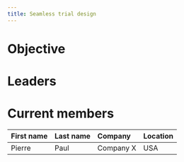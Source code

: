 ```yaml
---
title: Seamless trial design
---
```


# Objective

# Leaders

# Current members

| First name      | Last name     | Company           | Location  |
| :---            |    :----      |          :---     |  :---     |
| Pierre          | Paul          | Company X         |  USA      |

